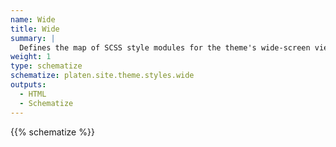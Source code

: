 ```yaml
---
name: Wide
title: Wide
summary: |
  Defines the map of SCSS style modules for the theme's wide-screen view.
weight: 1
type: schematize
schematize: platen.site.theme.styles.wide
outputs:
  - HTML
  - Schematize
---
```


{{% schematize %}}
